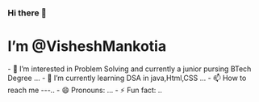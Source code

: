 ### Hi there 👋
 <h1> I’m @VisheshMankotia</h1>
- 👀 I’m interested in Problem Solving and currently a junior pursing BTech Degree ...
- 🌱 I’m currently learning DSA in java,Html,CSS ...
- 📫 How to reach me ---..
- 😄 Pronouns: ...
- ⚡ Fun fact: ..
<!--
**VisheshMankotia/VisheshMankotia** is a ✨ _special_ ✨ repository because its `README.md` (this file) appears on your GitHub profile.

Here are some ideas to get you started:
-->
